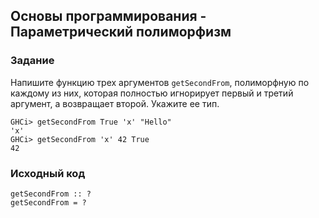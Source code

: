 ## Основы программирования - Параметрический полиморфизм

### Задание

Напишите функцию трех аргументов `getSecondFrom`, полиморфную по каждому из них, которая полностью игнорирует первый и третий аргумент, а возвращает второй. Укажите ее тип.

```
GHCi> getSecondFrom True 'x' "Hello"
'x'
GHCi> getSecondFrom 'x' 42 True
42
```

### Исходный код

```
getSecondFrom :: ?
getSecondFrom = ?
```
